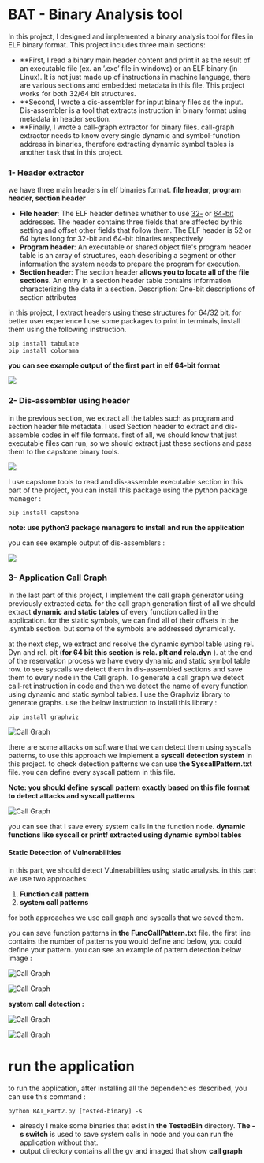 # BAT - Binary Analysis tool 

In this project, I designed and implemented a binary analysis tool for files in ELF binary format. This project includes three main sections:

- **First, I read a binary main header content and print it as the result of an executable file (ex. an ’.exe’ file in windows) or an ELF binary (in Linux). It is not just made up of instructions in machine language, there are various sections and embedded metadata in this file. This project works for both 32/64 bit structures.
- **Second, I wrote a dis-assembler for input binary files as the input. Dis-assembler is a tool that extracts instruction in binary format using metadata in header section. 
- **Finally, I wrote a call-graph extractor for binary files. call-graph extractor needs to know every single dynamic and symbol-function address in binaries, therefore extracting dynamic symbol tables is another task that in this project.



### 1- Header extractor

we have three main headers in elf binaries format. **file header, program header, section header** 

- **File header**: The ELF header defines whether to use [32-](https://en.wikipedia.org/wiki/32-bit_computing) or [64-bit](https://en.wikipedia.org/wiki/64-bit_computing) addresses. The header contains three fields that are affected by this setting and offset other fields that follow them. The ELF header is 52 or 64 bytes long for 32-bit and 64-bit binaries respectively 
- **Program header**: An executable or shared object file's program header table is an array of structures, each describing a segment or other information the system needs to prepare the program for execution. 
- **Section header**: The section header **allows you to locate all of the file sections**. An entry in a section header table contains information characterizing the data in a section. Description: One-bit descriptions of section attributes

in this project, I extract headers [using these structures](https://en.wikipedia.org/wiki/Executable_and_Linkable_Format) for 64/32 bit. for better user experience I use some packages to print in terminals, install them using the following instruction. 

 

```
‫‪pip‬‬ ‫‪install‬‬ ‫‪tabulate‬‬
‫‪pip‬‬ ‫‪install‬‬ ‫‪colorama‬‬
```



**you can see example output of the first part in elf 64-bit format**

![](images/1.jpg)

### 2- Dis-assembler using header 

in the previous section, we extract all the tables such as program and section header file metadata. I used Section header to extract and dis-assemble codes in elf file formats. first of all, we should know that just executable files can run, so we should extract just these sections and pass them to the capstone binary tools. 

![](images/2.jpg)

I use capstone tools to read and dis-assemble executable section in this part of the project, you can install this package using the python package manager : 

```
pip install capstone 
```

**note: use python3 package managers to install and run the application**

you can see example output of dis-assemblers  : 

![](images/3.jpg)

### 3- Application Call Graph 

In the last part of this project, I implement the call graph generator using previously extracted data. for the call graph generation first of all we should extract **dynamic and static tables** of every function called in the application. for the static symbols, we can find all of their offsets in the .symtab section. but some of the symbols are addressed dynamically. 

at the next step, we extract and resolve the dynamic symbol table using rel. Dyn and rel. plt (**for 64 bit this section is rela. plt and rela.dyn** ). at the end of the reservation process we have every dynamic and static symbol table row. to see syscalls we detect them in dis-assembled sections and save them to every node in the Call graph. To generate a call graph we detect call-ret instruction in code and then we detect the name of every function using dynamic and static symbol tables. I use the Graphviz library to generate graphs. use the below instruction to install this library : 

```
pip install graphviz 
```

![Call Graph](images/4.jpg)

there are some attacks on software that we can detect them using syscalls patterns, to use this approach we implement **a syscall detection system** in this project. to check detection patterns we can use **the SyscallPattern.txt** file. you can define every syscall pattern in this file.

**Note: you should define syscall pattern exactly based on this file format to detect attacks and syscall patterns** 



![Call Graph](images/5.jpg)



you can see that I save every system calls in the function node. **dynamic functions like syscall or printf extracted using dynamic symbol tables**

#### ‫‪Statiⅽ‬‬ ‫‪Ⅾeteⅽtion‬‬ ‫‪of‬‬ ‫‪Vuⅼnerabiⅼities‬‬

in this part, we should detect Vuⅼnerabiⅼities‬‬ using static analysis. in this part we use two approaches: 

1. **Function call pattern** 
2. **system call patterns** 

for both approaches we use call graph and syscalls that we saved them. 

you can save function patterns in **the FuncCallPattern.txt** file. the first line contains the number of patterns you would define and below, you could define your pattern. you can see an example of pattern detection below image : 



![Call Graph](images/6.jpg)

![Call Graph](images/7.jpg)

**system call detection :** 

![Call Graph](images/8.jpg)

![Call Graph](images/9.jpg)

# run the application 

to run the application, after installing all the dependencies described, you can use this command : 

```
python BAT_Part2.py [tested-binary] -s 
```

- already I make some binaries that exist in **the TestedBin** directory. **The -s switch** is used to save system calls in node and you can run the application without that. 
- output directory contains all the gv and imaged that show **call graph** 
